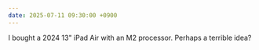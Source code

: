 ```yaml
---
date: 2025-07-11 09:30:00 +0900
---
```


I bought a 2024 13" iPad Air with an M2 processor. Perhaps a terrible idea?
